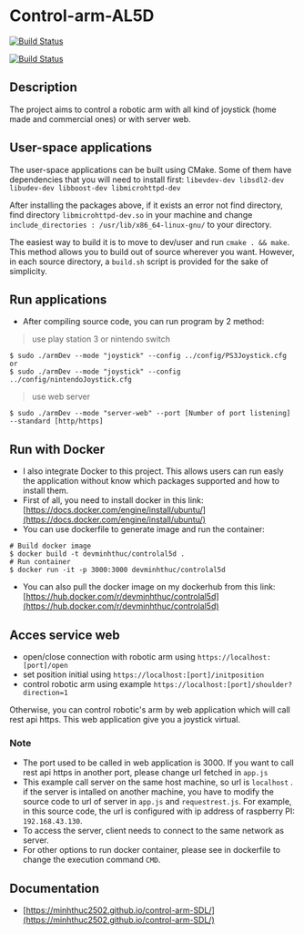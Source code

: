 # Control-arm-AL5D
[![Build Status](https://travis-ci.com/minhthuc2502/control-arm-SDL.svg?branch=master)](https://travis-ci.com/minhthuc2502/control-arm-SDL)

[![Build Status](https://img.shields.io/badge/cpplint-0%20error-brightgreen)](https://travis-ci.com/github/minhthuc2502/control-arm-SDL/builds/168084680)

## Description
The project aims to control a robotic arm with all kind of joystick (home made and commercial ones) or with server web.

## User-space applications

The user-space applications can be built using CMake. Some of them have dependencies that you will need to install first: `libevdev-dev libsdl2-dev libudev-dev libboost-dev libmicrohttpd-dev`

After installing the packages above, if it exists an error not find directory, find directory `libmicrohttpd-dev.so` in your machine and change `include_directories : /usr/lib/x86_64-linux-gnu/` to your directory.

The easiest way to build it is to move to dev/user and run `cmake . && make`. This method allows you to build out of source wherever you want.
However, in each source directory, a `build.sh` script is provided for the sake of simplicity.

## Run applications
- After compiling source code, you can run program by 2 method:
> use play station 3 or nintendo switch
```
$ sudo ./armDev --mode "joystick" --config ../config/PS3Joystick.cfg
or 
$ sudo ./armDev --mode "joystick" --config ../config/nintendoJoystick.cfg
```
> use web server
```
$ sudo ./armDev --mode "server-web" --port [Number of port listening] --standard [http/https]
```

## Run with Docker
- I also integrate Docker to this project. This allows users can run easly the application without know which packages supported and how to install them.
- First of all, you need to install docker in this link: [https://docs.docker.com/engine/install/ubuntu/](https://docs.docker.com/engine/install/ubuntu/)
- You can use dockerfile to generate image and run the container:

```
# Build docker image
$ docker build -t devminhthuc/controlal5d .
# Run container
$ docker run -it -p 3000:3000 devminhthuc/controlal5d
```
- You can also pull the docker image on my dockerhub from this link:
[https://hub.docker.com/r/devminhthuc/controlal5d](https://hub.docker.com/r/devminhthuc/controlal5d)

## Acces service web

- open/close connection with robotic arm using `https://localhost:[port]/open`
- set position initial using `https://localhost:[port]/initposition`
- control robotic arm using example `https://localhost:[port]/shoulder?direction=1`

Otherwise, you can control robotic's arm by web application which will call rest api https. This web application give you a joystick virtual.

### Note

- The port used to be called in web application is 3000. If you want to call rest api https in another port, please change url fetched in `app.js` 
- This example call server on the same host machine, so url is `localhost` . if the server is intalled on another machine, you have to modify the source code to url of server in `app.js` and `requestrest.js`. For example, in this source code, the url is configured with ip address of raspberry PI: `192.168.43.130`.
- To access the server, client needs to connect to the same network as server.
- For other options to run docker container, please see in dockerfile to change the execution command `CMD`.

## Documentation

- [https://minhthuc2502.github.io/control-arm-SDL/](https://minhthuc2502.github.io/control-arm-SDL/)